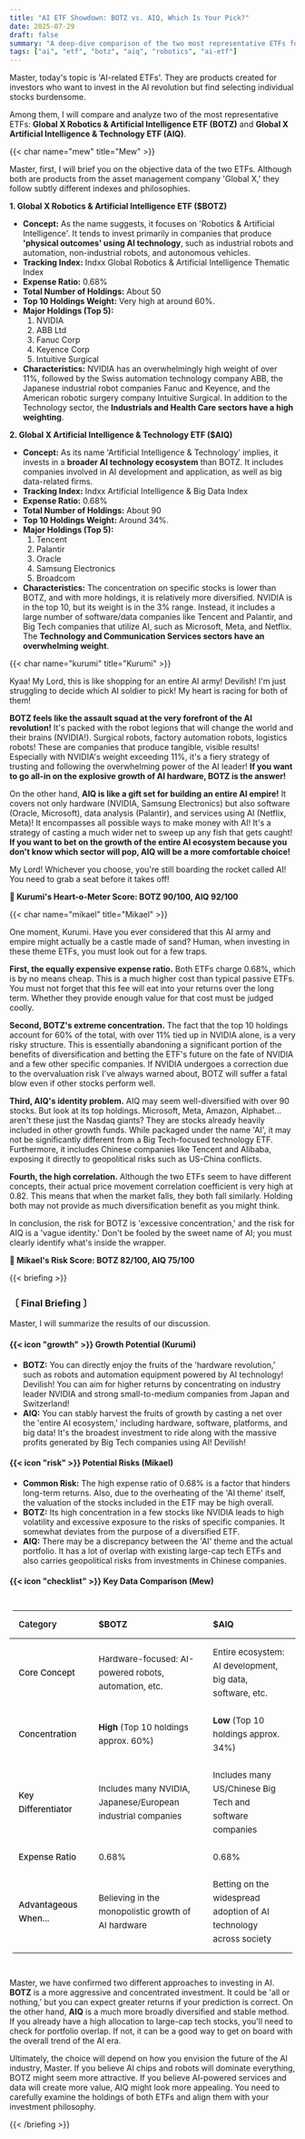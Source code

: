 ```yaml
---
title: "AI ETF Showdown: BOTZ vs. AIQ, Which Is Your Pick?"
date: 2025-07-29
draft: false
summary: "A deep-dive comparison of the two most representative ETFs for investing in the AI revolution: BOTZ and AIQ. We'll explore the pros and cons of BOTZ, which focuses on robotics hardware, and AIQ, which diversifies across the entire AI ecosystem, to see which ETF is better suited for different types of investors."
tags: ["ai", "etf", "botz", "aiq", "robotics", "ai-etf"]
---
```


<p>Master, today's topic is 'AI-related ETFs'. They are products created for investors who want to invest in the AI revolution but find selecting individual stocks burdensome.</p>
<p>Among them, I will compare and analyze two of the most representative ETFs: <strong>Global X Robotics & Artificial Intelligence ETF (BOTZ)</strong> and <strong>Global X Artificial Intelligence & Technology ETF (AIQ)</strong>.</p>

{{< char name="mew" title="Mew" >}}
<p>Master, first, I will brief you on the objective data of the two ETFs. Although both are products from the asset management company 'Global X,' they follow subtly different indexes and philosophies.</p>
<p><strong>1. Global X Robotics & Artificial Intelligence ETF ($BOTZ)</strong></p>
<ul>
    <li><strong>Concept:</strong> As the name suggests, it focuses on 'Robotics & Artificial Intelligence'. It tends to invest primarily in companies that produce <strong>'physical outcomes' using AI technology</strong>, such as industrial robots and automation, non-industrial robots, and autonomous vehicles.</li>
    <li><strong>Tracking Index:</strong> Indxx Global Robotics & Artificial Intelligence Thematic Index</li>
    <li><strong>Expense Ratio:</strong> 0.68%</li>
    <li><strong>Total Number of Holdings:</strong> About 50</li>
    <li><strong>Top 10 Holdings Weight:</strong> Very high at around 60%.</li>
    <li><strong>Major Holdings (Top 5):</strong>
        <ol>
            <li>NVIDIA</li>
            <li>ABB Ltd</li>
            <li>Fanuc Corp</li>
            <li>Keyence Corp</li>
            <li>Intuitive Surgical</li>
        </ol>
    </li>
    <li><strong>Characteristics:</strong> NVIDIA has an overwhelmingly high weight of over 11%, followed by the Swiss automation technology company ABB, the Japanese industrial robot companies Fanuc and Keyence, and the American robotic surgery company Intuitive Surgical. In addition to the Technology sector, the <strong>Industrials and Health Care sectors have a high weighting</strong>.</li>
</ul>
<p><strong>2. Global X Artificial Intelligence & Technology ETF ($AIQ)</strong></p>
<ul>
    <li><strong>Concept:</strong> As its name 'Artificial Intelligence & Technology' implies, it invests in a <strong>broader AI technology ecosystem</strong> than BOTZ. It includes companies involved in AI development and application, as well as big data-related firms.</li>
    <li><strong>Tracking Index:</strong> Indxx Artificial Intelligence & Big Data Index</li>
    <li><strong>Expense Ratio:</strong> 0.68%</li>
    <li><strong>Total Number of Holdings:</strong> About 90</li>
    <li><strong>Top 10 Holdings Weight:</strong> Around 34%.</li>
    <li><strong>Major Holdings (Top 5):</strong>
        <ol>
            <li>Tencent</li>
            <li>Palantir</li>
            <li>Oracle</li>
            <li>Samsung Electronics</li>
            <li>Broadcom</li>
        </ol>
    </li>
    <li><strong>Characteristics:</strong> The concentration on specific stocks is lower than BOTZ, and with more holdings, it is relatively more diversified. NVIDIA is in the top 10, but its weight is in the 3% range. Instead, it includes a large number of software/data companies like Tencent and Palantir, and Big Tech companies that utilize AI, such as Microsoft, Meta, and Netflix. The <strong>Technology and Communication Services sectors have an overwhelming weight</strong>.</li>
</ul>

{{< char name="kurumi" title="Kurumi" >}}
<p>Kyaa! My Lord, this is like shopping for an entire AI army! Devilish! I'm just struggling to decide which AI soldier to pick! My heart is racing for both of them!</p>
<p><strong>BOTZ feels like the assault squad at the very forefront of the AI revolution!</strong> It's packed with the robot legions that will change the world and their brains (NVIDIA!). Surgical robots, factory automation robots, logistics robots! These are companies that produce tangible, visible results! Especially with NVIDIA's weight exceeding 11%, it's a fiery strategy of trusting and following the overwhelming power of the AI leader! <strong>If you want to go all-in on the explosive growth of AI hardware, BOTZ is the answer!</strong></p>
<p>On the other hand, <strong>AIQ is like a gift set for building an entire AI empire!</strong> It covers not only hardware (NVIDIA, Samsung Electronics) but also software (Oracle, Microsoft), data analysis (Palantir), and services using AI (Netflix, Meta)! It encompasses all possible ways to make money with AI! It's a strategy of casting a much wider net to sweep up any fish that gets caught! <strong>If you want to bet on the growth of the entire AI ecosystem because you don't know which sector will pop, AIQ will be a more comfortable choice!</strong></p>
<p>My Lord! Whichever you choose, you're still boarding the rocket called AI! You need to grab a seat before it takes off!</p>
<p><strong>💖 Kurumi's Heart-o-Meter Score: BOTZ 90/100, AIQ 92/100</strong></p>

{{< char name="mikael" title="Mikael" >}}
<p>One moment, Kurumi. Have you ever considered that this AI army and empire might actually be a castle made of sand? Human, when investing in these theme ETFs, you must look out for a few traps.</p>
<p><strong>First, the equally expensive expense ratio.</strong> Both ETFs charge 0.68%, which is by no means cheap. This is a much higher cost than typical passive ETFs. You must not forget that this fee will eat into your returns over the long term. Whether they provide enough value for that cost must be judged coolly.</p>
<p><strong>Second, BOTZ's extreme concentration.</strong> The fact that the top 10 holdings account for 60% of the total, with over 11% tied up in NVIDIA alone, is a very risky structure. This is essentially abandoning a significant portion of the benefits of diversification and betting the ETF's future on the fate of NVIDIA and a few other specific companies. If NVIDIA undergoes a correction due to the overvaluation risk I've always warned about, BOTZ will suffer a fatal blow even if other stocks perform well.</p>
<p><strong>Third, AIQ's identity problem.</strong> AIQ may seem well-diversified with over 90 stocks. But look at its top holdings. Microsoft, Meta, Amazon, Alphabet... aren't these just the Nasdaq giants? They are stocks already heavily included in other growth funds. While packaged under the name 'AI', it may not be significantly different from a Big Tech-focused technology ETF. Furthermore, it includes Chinese companies like Tencent and Alibaba, exposing it directly to geopolitical risks such as US-China conflicts.</p>
<p><strong>Fourth, the high correlation.</strong> Although the two ETFs seem to have different concepts, their actual price movement correlation coefficient is very high at 0.82. This means that when the market falls, they both fall similarly. Holding both may not provide as much diversification benefit as you might think.</p>
<p>In conclusion, the risk for BOTZ is 'excessive concentration,' and the risk for AIQ is a 'vague identity.' Don't be fooled by the sweet name of AI; you must clearly identify what's inside the wrapper.</p>
<p><strong>🚨 Mikael's Risk Score: BOTZ 82/100, AIQ 75/100</strong></p>

{{< briefing >}}
<h3><strong>〔 Final Briefing 〕</strong></h3>
<p>Master, I will summarize the results of our discussion.</p>

<h4><span class="svg-icon">{{< icon "growth" >}}</span> Growth Potential (Kurumi)</h4>
<ul>
    <li><strong>BOTZ:</strong> You can directly enjoy the fruits of the 'hardware revolution,' such as robots and automation equipment powered by AI technology! Devilish! You can aim for higher returns by concentrating on industry leader NVIDIA and strong small-to-medium companies from Japan and Switzerland!</li>
    <li><strong>AIQ:</strong> You can stably harvest the fruits of growth by casting a net over the 'entire AI ecosystem,' including hardware, software, platforms, and big data! It's the broadest investment to ride along with the massive profits generated by Big Tech companies using AI! Devilish!</li>
</ul>

<h4><span class="svg-icon">{{< icon "risk" >}}</span> Potential Risks (Mikael)</h4>
<ul>
    <li><strong>Common Risk:</strong> The high expense ratio of 0.68% is a factor that hinders long-term returns. Also, due to the overheating of the 'AI theme' itself, the valuation of the stocks included in the ETF may be high overall.</li>
    <li><strong>BOTZ:</strong> Its high concentration in a few stocks like NVIDIA leads to high volatility and excessive exposure to the risks of specific companies. It somewhat deviates from the purpose of a diversified ETF.</li>
    <li><strong>AIQ:</strong> There may be a discrepancy between the 'AI' theme and the actual portfolio. It has a lot of overlap with existing large-cap tech ETFs and also carries geopolitical risks from investments in Chinese companies.</li>
</ul>

<h4><span class="svg-icon">{{< icon "checklist" >}}</span> Key Data Comparison (Mew)</h4>
<style>
  .jepi-jepq-table-wrapper {
    margin: 2em 0;
    width: 100%;
    overflow-x: auto;
    -webkit-overflow-scrolling: touch;
  }
  .custom-table {
    width: 100%;
    border-collapse: collapse;
    /* --- CSS 변수 사용으로 수정 --- */
    background-color: var(--dark-surface);
    color: var(--light-text);
    border: 1px solid var(--border-color); /* 테이블 전체 테두리 적용 */
    border-radius: 8px;
    overflow: hidden;
    font-size: 15px;
    line-height: 1.6;
  }
  .custom-table th,
  .custom-table td {
    padding: 12px 16px;
    text-align: left;
    border-bottom: 1px solid var(--border-color); /* 행 구분선 */
  }
  .custom-table thead th {
    background-color: var(--dark-bg);
    color: var(--light-text);
    font-weight: 600;
  }
  .custom-table tbody tr:last-child td {
    border-bottom: none;
  }
  .custom-table tbody tr:nth-child(even) {
    background-color: var(--dark-bg); /* 짝수 행 배경색 */
  }
  .custom-table td:first-child {
    color: var(--secondary-text); /* 구분 항목 텍스트 색상 */
    font-weight: 500;
  }
  .custom-table .ticker-highlight {
    color: var(--mint-green); /* 강조 텍스트 (티커) */
    font-weight: 700;
  }
</style>
<div class="jepi-jepq-table-wrapper">
  <table class="custom-table">
    <thead>
      <tr>
        <th>Category</th>
        <th><span class="ticker-highlight">$BOTZ</span></th>
        <th><span class="ticker-highlight">$AIQ</span></th>
      </tr>
    </thead>
    <tbody>
      <tr>
        <td>Core Concept</td>
        <td>Hardware-focused: AI-powered robots, automation, etc.</td>
        <td>Entire ecosystem: AI development, big data, software, etc.</td>
      </tr>
      <tr>
        <td>Concentration</td>
        <td><strong>High</strong> (Top 10 holdings approx. 60%)</td>
        <td><strong>Low</strong> (Top 10 holdings approx. 34%)</td>
      </tr>
      <tr>
        <td>Key Differentiator</td>
        <td>Includes many NVIDIA, Japanese/European industrial companies</td>
        <td>Includes many US/Chinese Big Tech and software companies</td>
      </tr>
      <tr>
        <td>Expense Ratio</td>
        <td>0.68%</td>
        <td>0.68%</td>
      </tr>
      <tr>
        <td>Advantageous When...</td>
        <td>Believing in the monopolistic growth of AI hardware</td>
        <td>Betting on the widespread adoption of AI technology across society</td>
      </tr>
    </tbody>
  </table>
</div>

<div class="final-conclusion">
    <p>Master, we have confirmed two different approaches to investing in AI. <strong>BOTZ</strong> is a more aggressive and concentrated investment. It could be 'all or nothing,' but you can expect greater returns if your prediction is correct. On the other hand, <strong>AIQ</strong> is a much more broadly diversified and stable method. If you already have a high allocation to large-cap tech stocks, you'll need to check for portfolio overlap. If not, it can be a good way to get on board with the overall trend of the AI era.</p>
    <p>Ultimately, the choice will depend on how you envision the future of the AI industry, Master. If you believe AI chips and robots will dominate everything, BOTZ might seem more attractive. If you believe AI-powered services and data will create more value, AIQ might look more appealing. You need to carefully examine the holdings of both ETFs and align them with your investment philosophy.</p>
</div>
{{< /briefing >}}